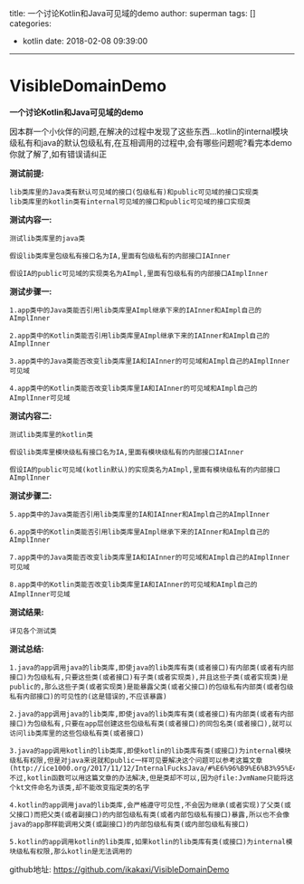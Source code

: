 title: 一个讨论Kotlin和Java可见域的demo
author: superman
tags: []
categories:
  - kotlin
date: 2018-02-08 09:39:00
---
# VisibleDomainDemo
<!--more-->

**一个讨论Kotlin和Java可见域的demo**

因本群一个小伙伴的问题,在解决的过程中发现了这些东西…kotlin的internal模块级私有和java的默认包级私有,在互相调用的过程中,会有哪些问题呢?看完本demo你就了解了,如有错误请纠正

**测试前提:**

    lib类库里的Java类有默认可见域的接口(包级私有)和public可见域的接口实现类
    lib类库里的kotlin类有internal可见域的接口和public可见域的接口实现类

**测试内容一:**

    测试lib类库里的java类

    假设lib类库里包级私有接口名为IA,里面有包级私有的内部接口IAInner

    假设IA的public可见域的实现类名为AImpl,里面有包级私有的内部接口AImplInner

**测试步骤一:**

    1.app类中的Java类能否引用lib类库里AImpl继承下来的IAInner和AImpl自己的AImplInner

    2.app类中的Kotlin类能否引用lib类库里AImpl继承下来的IAInner和AImpl自己的AImplInner

    3.app类中的Java类能否改变lib类库里IA和IAInner的可见域和AImpl自己的AImplInner可见域

    4.app类中的Kotlin类能否改变lib类库里IA和IAInner的可见域和AImpl自己的AImplInner可见域

**测试内容二:**

    测试lib类库里的kotlin类

    假设lib类库里模块级私有接口名为IA,里面有模块级私有的内部接口IAInner

    假设IA的public可见域(kotlin默认)的实现类名为AImpl,里面有模块级私有的内部接口AImplInner

**测试步骤二:**

    5.app类中的Java类能否引用lib类库里的IA和IAInner和AImpl自己的AImplInner

    6.app类中的Kotlin类能否引用lib类库里AImpl继承下来的IAInner和AImpl自己的AImplInner

    7.app类中的Java类能否改变lib类库里IA和IAInner的可见域和AImpl自己的AImplInner可见域

    8.app类中的Kotlin类能否改变lib类库里IA和IAInner的可见域和AImpl自己的AImplInner可见域

**测试结果:**

    详见各个测试类

**测试总结:**

    1.java的app调用java的lib类库,即使java的lib类库有类(或者接口)有内部类(或者有内部接口)为包级私有,只要这些类(或者接口)有子类(或者实现类),并且这些子类(或者实现类)是public的,那么这些子类(或者实现类)是能暴露父类(或者父接口)的包级私有内部类(或者包级私有内部接口)的可见性的(这是错误的,不应该暴露)

    2.java的app调用java的lib类库,即使java的lib类库有类(或者接口)有内部类(或者有内部接口)为包级私有,只要在app层创建这些包级私有类(或者接口)的同包名类(或者接口),就可以访问lib类库里的这些包级私有类(或者接口)

    3.java的app调用kotlin的lib类库,即使kotlin的lib类库有类(或接口)为internal模块级私有权限,但是对java来说就和public一样可见要解决这个问题可以参考这篇文章(http://ice1000.org/2017/11/12/InternalFucksJava/#%E6%96%B9%E6%B3%95%E4%B8%80)不过,kotlin函数可以用这篇文章的办法解决,但是类却不可以,因为@file:JvmName只能将这个kt文件命名为该类,却不能改变指定类的名字

    4.kotlin的app调用java的lib类库,会严格遵守可见性,不会因为继承(或者实现)了父类(或父接口)而把父类(或者副接口)的内部包级私有类(或者内部包级私有接口)暴露,所以也不会像java的app那样能调用父类(或副接口)的内部包级私有类(或内部包级私有接口)

    5.kotlin的app调用kotlin的lib类库,如果kotlin的lib类库有类(或接口)为internal模块级私有权限,那么kotlin是无法调用的

github地址:
https://github.com/ikakaxi/VisibleDomainDemo